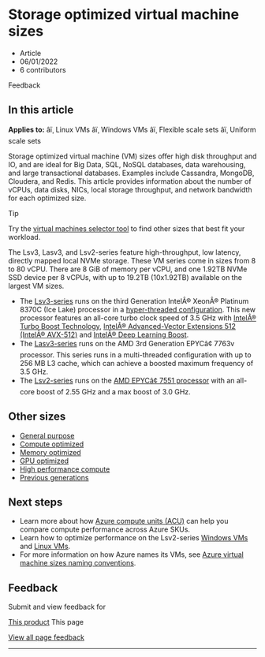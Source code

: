 # Storage optimized virtual machine sizes

* Article
* 06/01/2022
* 6 contributors

Feedback

## In this article

**Applies to:** âï¸ Linux VMs âï¸ Windows VMs âï¸ Flexible scale sets âï¸ Uniform scale sets

Storage optimized virtual machine (VM) sizes offer high disk throughput and IO, and are ideal for Big Data, SQL, NoSQL databases, data warehousing, and large transactional databases. Examples include Cassandra, MongoDB, Cloudera, and Redis. This article provides information about the number of vCPUs, data disks, NICs, local storage throughput, and network bandwidth for each optimized size.

Tip

Try the [virtual machines selector tool](https://aka.ms/vm-selector) to find other sizes that best fit your workload.

The Lsv3, Lasv3, and Lsv2-series feature high-throughput, low latency, directly mapped local NVMe storage. These VM series come in sizes from 8 to 80 vCPU. There are 8 GiB of memory per vCPU, and one 1.92TB NVMe SSD device per 8 vCPUs, with up to 19.2TB (10x1.92TB) available on the largest VM sizes.

* The [Lsv3-series](lsv3-series) runs on the third Generation IntelÂ® XeonÂ® Platinum 8370C (Ice Lake) processor in a [hyper-threaded configuration](https://www.intel.com/content/www/us/en/architecture-and-technology/hyper-threading/hyper-threading-technology.html). This new processor features an all-core turbo clock speed of 3.5 GHz with [IntelÂ® Turbo Boost Technology](https://www.intel.com/content/www/us/en/architecture-and-technology/turbo-boost/turbo-boost-technology.html), [IntelÂ® Advanced-Vector Extensions 512 (IntelÂ® AVX-512)](https://www.intel.com/content/www/us/en/architecture-and-technology/avx-512-overview.html) and [IntelÂ® Deep Learning Boost](https://software.intel.com/content/www/us/en/develop/topics/ai/deep-learning-boost.html).
* The [Lasv3-series](lasv3-series) runs on the AMD 3rd Generation EPYCâ¢ 7763v processor. This series runs in a multi-threaded configuration with up to 256 MB L3 cache, which can achieve a boosted maximum frequency of 3.5 GHz.
* The [Lsv2-series](lsv2-series) runs on the [AMD EPYCâ¢ 7551 processor](https://www.amd.com/en/products/epyc-7000-series) with an all-core boost of 2.55 GHz and a max boost of 3.0 GHz.

## Other sizes

* [General purpose](sizes-general)
* [Compute optimized](sizes-compute)
* [Memory optimized](sizes-memory)
* [GPU optimized](sizes-gpu)
* [High performance compute](sizes-hpc)
* [Previous generations](sizes-previous-gen)

## Next steps

* Learn more about how [Azure compute units (ACU)](acu) can help you compare compute performance across Azure SKUs.
* Learn how to optimize performance on the Lsv2-series [Windows VMs](windows/storage-performance) and [Linux VMs](linux/storage-performance).
* For more information on how Azure names its VMs, see [Azure virtual machine sizes naming conventions](vm-naming-conventions).

## Feedback

Submit and view feedback for

[This product](https://feedback.azure.com/d365community/forum/ec2f1827-be25-ec11-b6e6-000d3a4f0f1c)
This page

[View all page feedback](https://github.com/MicrosoftDocs/azure-docs/issues)

---
